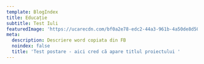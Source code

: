 ```yaml
---
template: BlogIndex
title: Educație
subtitle: Test Iuli
featuredImage: 'https://ucarecdn.com/bf0a2e78-edc2-44a3-961b-4a50de8d50d8/'
meta:
  description: Descriere word copiata din FB
  noindex: false
  title: 'Test postare - aici cred că apare titlul proiectului '
---
```


